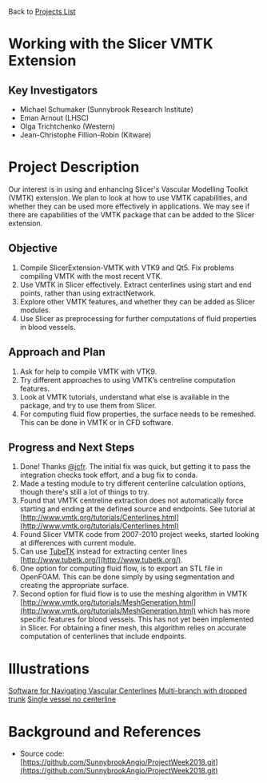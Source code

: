 Back to [Projects List](../../README.md#ProjectsList)

# Working with the Slicer VMTK Extension

## Key Investigators

- Michael Schumaker (Sunnybrook Research Institute)
- Eman Arnout (LHSC)
- Olga Trichtchenko (Western)
- Jean-Christophe Fillion-Robin (Kitware) 

# Project Description

Our interest is in using and enhancing Slicer's Vascular Modelling Toolkit (VMTK) extension. We plan to look at how to use VMTK capabilities, and whether they can be used more effectively in applications. We may see if there are capabilities of the VMTK package that can be added to the Slicer extension.

## Objective

1. Compile SlicerExtension-VMTK with VTK9 and Qt5. Fix problems compiling VMTK with the most recent VTK.
2. Use VMTK in Slicer effectively. Extract centerlines using start and end points, rather than using extractNetwork.
3. Explore other VMTK features, and whether they can be added as Slicer modules.
4. Use Slicer as preprocessing for further computations of fluid properties in blood vessels.

## Approach and Plan

1. Ask for help to compile VMTK with VTK9.
2. Try different approaches to using VMTK’s centreline computation features.
3. Look at VMTK tutorials, understand what else is available in the package, and try to use them from Slicer.
4. For computing fluid flow properties, the surface needs to be remeshed. This can be done in VMTK or in CFD software.

## Progress and Next Steps

1. Done! Thanks [@jcfr](https://github.com/jcfr). The initial fix was quick, but getting it to pass the integration checks took effort, and a bug fix to conda.
2. Made a testing module to try different centerline calculation options, though there's still a lot of things to try.
3. Found that VMTK centreline extraction does not automatically force starting and ending at the defined source and endpoints.  See tutorial at [http://www.vmtk.org/tutorials/Centerlines.html](http://www.vmtk.org/tutorials/Centerlines.html)
4. Found Slicer VMTK code from 2007-2010 project weeks, started looking at differences with current module.
5. Can use [TubeTK](https://github.com/KitwareMedical/ITKTubeTK) instead for extracting center lines [http://www.tubetk.org/](http://www.tubetk.org/). 
6. One option for computing fluid flow, is to export an STL file in OpenFOAM. This can be done simply by using segmentation and creating the appropriate surface. 
7. Second option for fluid flow is to use the meshing algorithm in VMTK [http://www.vmtk.org/tutorials/MeshGeneration.html](http://www.vmtk.org/tutorials/MeshGeneration.html) which has more specific features for blood vessels. This has not yet been implemented in Slicer. For obtaining a finer mesh, this algorithm relies on accurate computation of centerlines that include endpoints. 

# Illustrations

<!--Add pictures and links to videos that demonstrate what has been accomplished.-->

<!--![Description of picture](Example2.jpg)-->

[Software for Navigating Vascular Centerlines](PADPlanner-Jul13-2018.png)
[Multi-branch with dropped trunk](dropped-trunk.png)
[Single vessel no centerline](single-vessel.png)

# Background and References

<!--Use this space for information that may help people better understand your project, like links to papers, source code, or data.-->

- Source code: [https://github.com/SunnybrookAngio/ProjectWeek2018.git](https://github.com/SunnybrookAngio/ProjectWeek2018.git)

